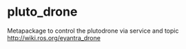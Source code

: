 # pluto_drone
Metapackage to control the plutodrone via service and topic 
<http://wiki.ros.org/eyantra_drone>
